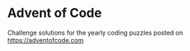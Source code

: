 # Advent of Code

Challenge solutions for the yearly coding puzzles posted on https://adventofcode.com
